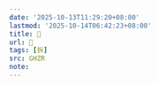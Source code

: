 ```yaml
---
date: '2025-10-13T11:29:20+08:00'
lastmod: '2025-10-14T06:42:23+08:00'
title: 󰡅
url: 󰡅
tags: [拆]
src: GHZR
note:
---
```

